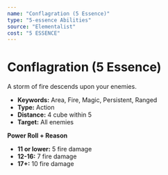 ```yaml
---
name: "Conflagration (5 Essence)"
type: "5-essence Abilities"
source: "Elementalist"
cost: "5 ESSENCE"
---
```


# Conflagration (5 Essence)

A storm of fire descends upon your enemies.

- **Keywords:** Area, Fire, Magic, Persistent, Ranged
- **Type:** Action
- **Distance:** 4 cube within 5
- **Target:** All enemies

**Power Roll + Reason**
- **11 or lower:** 5 fire damage
- **12-16:** 7 fire damage
- **17+:** 10 fire damage
